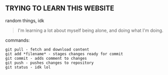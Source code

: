 ## TRYING TO LEARN THIS WEBSITE
random things, idk

> I'm learning a lot about myself being alone, and doing what I'm doing. 

commands:
```
git pull - fetch and download content
git add *filename* - stages changes ready for commit
git commit - adds comment to changes 
git push - pushes changes to repository
git status - idk lol
```